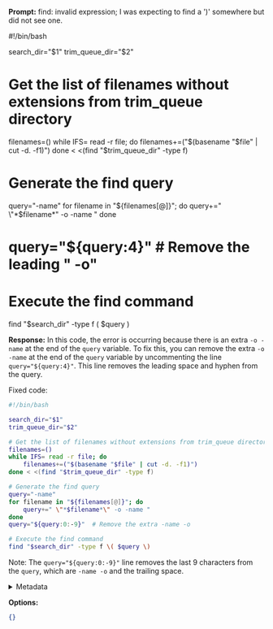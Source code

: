 **Prompt:**
find: invalid expression; I was expecting to find a ')' somewhere but did not see one.

#!/bin/bash

search_dir="$1"
trim_queue_dir="$2"

# Get the list of filenames without extensions from trim_queue directory
filenames=()
while IFS= read -r file; do
    filenames+=("$(basename "$file" | cut -d. -f1)")
done < <(find "$trim_queue_dir" -type f)

# Generate the find query
query="-name"
for filename in "${filenames[@]}"; do
    query+=" \"*$filename*\" -o -name "
done
# query="${query:4}"  # Remove the leading " -o"

# Execute the find command
find "$search_dir" -type f \( $query \)

**Response:**
In this code, the error is occurring because there is an extra `-o -name` at the end of the `query` variable. To fix this, you can remove the extra `-o -name` at the end of the `query` variable by uncommenting the line `query="${query:4}"`. This line removes the leading space and hyphen from the query.

Fixed code:

```bash
#!/bin/bash

search_dir="$1"
trim_queue_dir="$2"

# Get the list of filenames without extensions from trim_queue directory
filenames=()
while IFS= read -r file; do
    filenames+=("$(basename "$file" | cut -d. -f1)")
done < <(find "$trim_queue_dir" -type f)

# Generate the find query
query="-name"
for filename in "${filenames[@]}"; do
    query+=" \"*$filename*\" -o -name "
done
query="${query:0:-9}"  # Remove the extra -name -o

# Execute the find command
find "$search_dir" -type f \( $query \)
```

Note: The `query="${query:0:-9}"` line removes the last 9 characters from the `query`, which are `-name -o` and the trailing space.

<details><summary>Metadata</summary>

- Duration: 19181 ms
- Datetime: 2023-10-30T09:40:11.102502
- Model: gpt-3.5-turbo-0613

</details>

**Options:**
```json
{}
```

